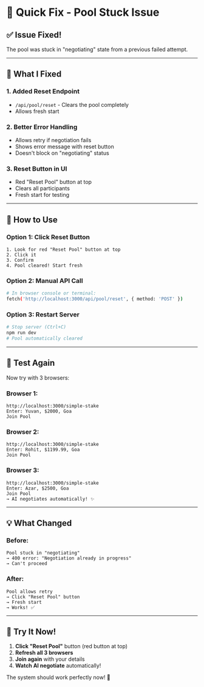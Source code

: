 # 🔧 Quick Fix - Pool Stuck Issue

## ✅ Issue Fixed!

The pool was stuck in "negotiating" state from a previous failed attempt.

---

## 🎯 What I Fixed

### **1. Added Reset Endpoint**
- `/api/pool/reset` - Clears the pool completely
- Allows fresh start

### **2. Better Error Handling**
- Allows retry if negotiation fails
- Shows error message with reset button
- Doesn't block on "negotiating" status

### **3. Reset Button in UI**
- Red "Reset Pool" button at top
- Clears all participants
- Fresh start for testing

---

## 🚀 How to Use

### **Option 1: Click Reset Button**
```
1. Look for red "Reset Pool" button at top
2. Click it
3. Confirm
4. Pool cleared! Start fresh
```

### **Option 2: Manual API Call**
```bash
# In browser console or terminal:
fetch('http://localhost:3000/api/pool/reset', { method: 'POST' })
```

### **Option 3: Restart Server**
```bash
# Stop server (Ctrl+C)
npm run dev
# Pool automatically cleared
```

---

## 🧪 Test Again

Now try with 3 browsers:

### **Browser 1:**
```
http://localhost:3000/simple-stake
Enter: Yuvan, $2000, Goa
Join Pool
```

### **Browser 2:**
```
http://localhost:3000/simple-stake
Enter: Rohit, $1199.99, Goa
Join Pool
```

### **Browser 3:**
```
http://localhost:3000/simple-stake
Enter: Azar, $2500, Goa
Join Pool
→ AI negotiates automatically! ✨
```

---

## 💡 What Changed

### **Before:**
```
Pool stuck in "negotiating"
→ 400 error: "Negotiation already in progress"
→ Can't proceed
```

### **After:**
```
Pool allows retry
→ Click "Reset Pool" button
→ Fresh start
→ Works! ✅
```

---

## 🎊 Try It Now!

1. **Click "Reset Pool"** button (red button at top)
2. **Refresh all 3 browsers**
3. **Join again** with your details
4. **Watch AI negotiate** automatically!

The system should work perfectly now! 🚀
